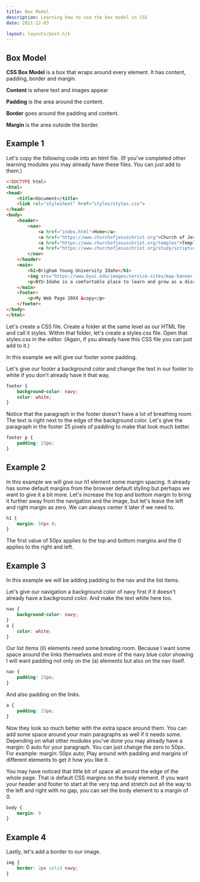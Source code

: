 ```yaml
---
title: Box Model
description: Learning how to use the box model in CSS
date: 2021-12-03

layout: layouts/post.njk
---
```


## Box Model

**CSS Box Model** is a box that wraps around every element. It has content, padding, border and margin.

**Content** is where text and images appear

**Padding** is the area around the content.

**Border** goes around the padding and content.

**Margin** is the area outside the border.

## Example 1

Let's copy the following code into an html file. (If you've completed other learning modules you may already have these files. You can just add to them.)

```html
<!DOCTYPE html>
<html>
<head>
    <title>Document</title>
    <link rel="stylesheet" href="styles/styles.css">
</head>
<body>
    <header>
        <nav>
            <a href="index.html">Home</a>
            <a href="https://www.churchofjesuschrist.org">Church of Jesus Christ</a>
            <a href="https://www.churchofjesuschrist.org/temples">Temples</a>
            <a href="https://www.churchofjesuschrist.org/study/scriptures">Scriptures</a>
        </nav>
    </header>
    <main>
        <h1>Brigham Young University Idaho</h1>
        <img src="https://www.byui.edu/images/service-sites/map-banner.jpg">
        <p>BYU-Idaho is a comfortable place to learn and grow as a disciple of Jesus Christ because students, faculty, and employees share a commitment to live the gospel.</p>
    </main>
    <footer>
        <p>My Web Page 20XX &copy</p>
    </footer>
</body>
</html>
```

Let's create a CSS file. Create a folder at the same level as our HTML file and call it styles. Within that folder, let's create a styles.css file. Open that styles.css in the editor. (Again, if you already have this CSS file you can just add to it.)

In this example we will give our footer some padding.

Let's give our footer a background color and change the text in our footer to white if you don't already have it that way.

```css
footer {
    background-color: navy;
    color: white;
}
```
Notice that the paragraph in the footer doesn't have a lot of breathing room. The text is right next to the edge of the background color. Let's give the paragraph in the footer 25 pixels of padding to make that look much better.

```css
footer p {
    padding: 25px;
}
```


## Example 2

In this example we will give our h1 element some margin spacing. It already has some default margins from the browser default styling but perhaps we want to give it a bit more. Let's increase the top and bottom margin to bring it further away from the navigation and the image, but let's leave the left and right margin as zero. We can always center it later if we need to. 

```css
h1 {
    margin: 50px 0;
}
```

The first value of 50px applies to the top and bottom margins and the 0 applies to the right and left.

## Example 3

In this example we will be adding padding to the nav and the list items.

Let's give our navigation a background color of navy first if it doesn't already have a background color. And make the text white here too.

```css
nav {
    background-color: navy;
}
a {
    color: white;
}
```

Our list items (li) elements need some breating room. Because I want some space around the links themselves and more of the navy blue color showing I will want padding not only on the (a) elements but also on the nav itself. 

```css
nav {
    padding: 25px;
}
```

And also padding on the links.

```css
a {
    padding: 25px;
}
```

Now they look so much better with the extra space around them. You can add some space around your main paragraphs as well if it needs some. Depending on what other modules you've done you may already have a margin: 0 auto for your paragraph. You can just change the zero to 50px. For example: margin: 50px auto; Play around with padding and margins of different elements to get it how you like it.

You may have noticed that little bit of space all around the edge of the whole page. That is default CSS margins on the body element. If you want your header and footer to start at the very top and stretch out all the way to the left and right with no gap, you can set the body element to a margin of 0.

```css
body {
    margin: 0
}
```

## Example 4

Lastly, let's add a border to our image.

```css 
img {
    border: 2px solid navy;
}
```